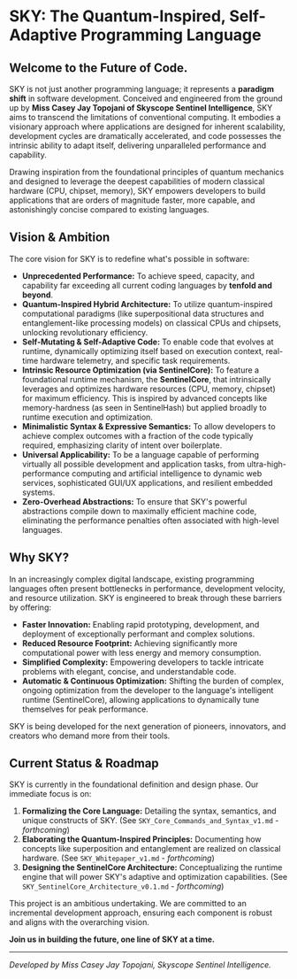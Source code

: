 # SKY: The Quantum-Inspired, Self-Adaptive Programming Language

## Welcome to the Future of Code.

SKY is not just another programming language; it represents a **paradigm shift** in software development. Conceived and engineered from the ground up by **Miss Casey Jay Topojani of Skyscope Sentinel Intelligence**, SKY aims to transcend the limitations of conventional computing. It embodies a visionary approach where applications are designed for inherent scalability, development cycles are dramatically accelerated, and code possesses the intrinsic ability to adapt itself, delivering unparalleled performance and capability.

Drawing inspiration from the foundational principles of quantum mechanics and designed to leverage the deepest capabilities of modern classical hardware (CPU, chipset, memory), SKY empowers developers to build applications that are orders of magnitude faster, more capable, and astonishingly concise compared to existing languages.

## Vision & Ambition

The core vision for SKY is to redefine what's possible in software:

*   **Unprecedented Performance:** To achieve speed, capacity, and capability far exceeding all current coding languages by **tenfold and beyond**.
*   **Quantum-Inspired Hybrid Architecture:** To utilize quantum-inspired computational paradigms (like superpositional data structures and entanglement-like processing models) on classical CPUs and chipsets, unlocking revolutionary efficiency.
*   **Self-Mutating & Self-Adaptive Code:** To enable code that evolves at runtime, dynamically optimizing itself based on execution context, real-time hardware telemetry, and specific task requirements.
*   **Intrinsic Resource Optimization (via SentinelCore):** To feature a foundational runtime mechanism, the **SentinelCore**, that intrinsically leverages and optimizes hardware resources (CPU, memory, chipset) for maximum efficiency. This is inspired by advanced concepts like memory-hardness (as seen in SentinelHash) but applied broadly to runtime execution and optimization.
*   **Minimalistic Syntax & Expressive Semantics:** To allow developers to achieve complex outcomes with a fraction of the code typically required, emphasizing clarity of intent over boilerplate.
*   **Universal Applicability:** To be a language capable of performing virtually all possible development and application tasks, from ultra-high-performance computing and artificial intelligence to dynamic web services, sophisticated GUI/UX applications, and resilient embedded systems.
*   **Zero-Overhead Abstractions:** To ensure that SKY's powerful abstractions compile down to maximally efficient machine code, eliminating the performance penalties often associated with high-level languages.

## Why SKY?

In an increasingly complex digital landscape, existing programming languages often present bottlenecks in performance, development velocity, and resource utilization. SKY is engineered to break through these barriers by offering:

*   **Faster Innovation:** Enabling rapid prototyping, development, and deployment of exceptionally performant and complex solutions.
*   **Reduced Resource Footprint:** Achieving significantly more computational power with less energy and memory consumption.
*   **Simplified Complexity:** Empowering developers to tackle intricate problems with elegant, concise, and understandable code.
*   **Automatic & Continuous Optimization:** Shifting the burden of complex, ongoing optimization from the developer to the language's intelligent runtime (SentinelCore), allowing applications to dynamically tune themselves for peak performance.

SKY is being developed for the next generation of pioneers, innovators, and creators who demand more from their tools.

## Current Status & Roadmap

SKY is currently in the foundational definition and design phase. Our immediate focus is on:

1.  **Formalizing the Core Language:** Detailing the syntax, semantics, and unique constructs of SKY. (See `SKY_Core_Commands_and_Syntax_v1.md` - *forthcoming*)
2.  **Elaborating the Quantum-Inspired Principles:** Documenting how concepts like superposition and entanglement are realized on classical hardware. (See `SKY_Whitepaper_v1.md` - *forthcoming*)
3.  **Designing the SentinelCore Architecture:** Conceptualizing the runtime engine that will power SKY's adaptive and optimization capabilities. (See `SKY_SentinelCore_Architecture_v0.1.md` - *forthcoming*)

This project is an ambitious undertaking. We are committed to an incremental development approach, ensuring each component is robust and aligns with the overarching vision.

**Join us in building the future, one line of SKY at a time.**

---
*Developed by Miss Casey Jay Topojani, Skyscope Sentinel Intelligence.*
```
